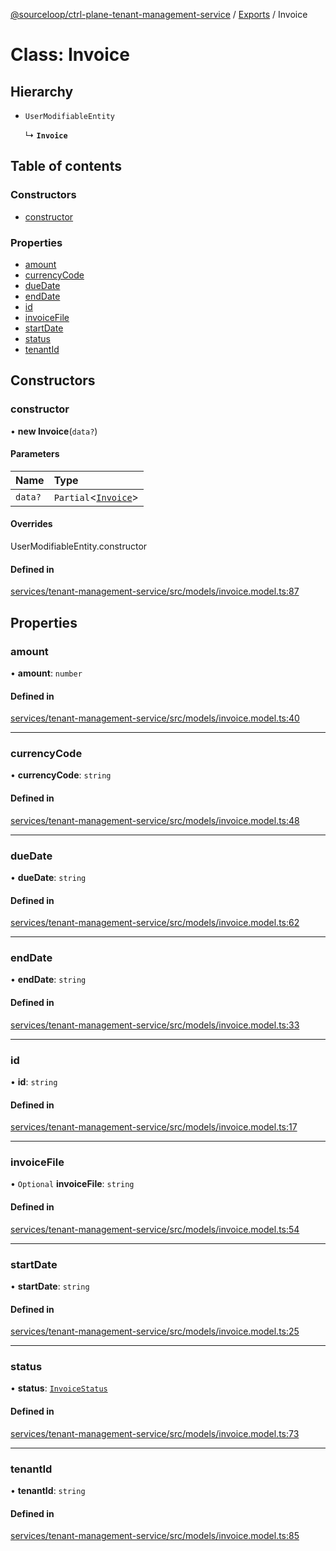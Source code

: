 [@sourceloop/ctrl-plane-tenant-management-service](../README.md) / [Exports](../modules.md) / Invoice

# Class: Invoice

## Hierarchy

- `UserModifiableEntity`

  ↳ **`Invoice`**

## Table of contents

### Constructors

- [constructor](Invoice.md#constructor)

### Properties

- [amount](Invoice.md#amount)
- [currencyCode](Invoice.md#currencycode)
- [dueDate](Invoice.md#duedate)
- [endDate](Invoice.md#enddate)
- [id](Invoice.md#id)
- [invoiceFile](Invoice.md#invoicefile)
- [startDate](Invoice.md#startdate)
- [status](Invoice.md#status)
- [tenantId](Invoice.md#tenantid)

## Constructors

### constructor

• **new Invoice**(`data?`)

#### Parameters

| Name | Type |
| :------ | :------ |
| `data?` | `Partial`<[`Invoice`](Invoice.md)\> |

#### Overrides

UserModifiableEntity.constructor

#### Defined in

[services/tenant-management-service/src/models/invoice.model.ts:87](https://github.com/sourcefuse/arc-saas/blob/c6084d0/services/tenant-management-service/src/models/invoice.model.ts#L87)

## Properties

### amount

• **amount**: `number`

#### Defined in

[services/tenant-management-service/src/models/invoice.model.ts:40](https://github.com/sourcefuse/arc-saas/blob/c6084d0/services/tenant-management-service/src/models/invoice.model.ts#L40)

___

### currencyCode

• **currencyCode**: `string`

#### Defined in

[services/tenant-management-service/src/models/invoice.model.ts:48](https://github.com/sourcefuse/arc-saas/blob/c6084d0/services/tenant-management-service/src/models/invoice.model.ts#L48)

___

### dueDate

• **dueDate**: `string`

#### Defined in

[services/tenant-management-service/src/models/invoice.model.ts:62](https://github.com/sourcefuse/arc-saas/blob/c6084d0/services/tenant-management-service/src/models/invoice.model.ts#L62)

___

### endDate

• **endDate**: `string`

#### Defined in

[services/tenant-management-service/src/models/invoice.model.ts:33](https://github.com/sourcefuse/arc-saas/blob/c6084d0/services/tenant-management-service/src/models/invoice.model.ts#L33)

___

### id

• **id**: `string`

#### Defined in

[services/tenant-management-service/src/models/invoice.model.ts:17](https://github.com/sourcefuse/arc-saas/blob/c6084d0/services/tenant-management-service/src/models/invoice.model.ts#L17)

___

### invoiceFile

• `Optional` **invoiceFile**: `string`

#### Defined in

[services/tenant-management-service/src/models/invoice.model.ts:54](https://github.com/sourcefuse/arc-saas/blob/c6084d0/services/tenant-management-service/src/models/invoice.model.ts#L54)

___

### startDate

• **startDate**: `string`

#### Defined in

[services/tenant-management-service/src/models/invoice.model.ts:25](https://github.com/sourcefuse/arc-saas/blob/c6084d0/services/tenant-management-service/src/models/invoice.model.ts#L25)

___

### status

• **status**: [`InvoiceStatus`](../enums/InvoiceStatus.md)

#### Defined in

[services/tenant-management-service/src/models/invoice.model.ts:73](https://github.com/sourcefuse/arc-saas/blob/c6084d0/services/tenant-management-service/src/models/invoice.model.ts#L73)

___

### tenantId

• **tenantId**: `string`

#### Defined in

[services/tenant-management-service/src/models/invoice.model.ts:85](https://github.com/sourcefuse/arc-saas/blob/c6084d0/services/tenant-management-service/src/models/invoice.model.ts#L85)
